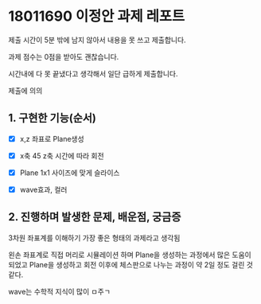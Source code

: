 # 18011690 이정안 과제 레포트

제출 시간이 5분 밖에 남지 않아서 내용을 못 쓰고 제출합니다.

과제 점수는 0점을 받아도 괜찮습니다.

시간내에 다 못 끝냈다고 생각해서 일단 급하게 제출합니다.

제출에 의의

## 1. 구현한 기능(순서)

- [x] x,z 좌표로 Plane생성
- [x] x축 45 z축 시간에 따라 회전
- [x] Plane 1x1 사이즈에 맞게 슬라이스
- [x] wave효과, 컬러


## 2. 진행하며 발생한 문제, 배운점, 궁금증

3차원 좌표계를 이해하기 가장 좋은 형태의 과제라고 생각됨

왼손 좌표계로 직접 머리로 시뮬레이션 하며 Plane을 생성하는 과정에서 많은 도움이 되었고 Plane을 생성하고 회전 이후에 체스판으로 나누는 과정이 약 2일 정도 걸린 것 같다.

wave는 수학적 지식이 많이 ㅁ주ㄱ
